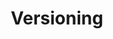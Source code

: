 ---
title: Versioning
product-type: "connect"
content-type: "api-doc"
order: 5

sections:
  - content: |
      The API is currently versioned by object. The table below lists the core objects, all available versions, and the endpoints available for each version.

      {% assign all-connect-docs = site.developer-files | where:"product-type","connect" %}
      {% assign objects = all-connect-docs | where:"content-type","api-object" | sort:"order"%}

      <table class="attribute-list">
      {% for object in objects %}
      <tr>
      <td colspan="2" class="table-subheading">
      <strong>
      <a href="#{{ object.endpoint | append: "--section" }}">{{ object.title | upcase }}
        </a>
        </strong>
      </td>
      </tr>
      
      <tr>
      <td width="15%; fixed" align="right">
      <strong>Version</strong>
      </td>
      <td class="attribute-description">
      <strong>Endpoints</strong>
      </td>
      </tr>

      {% for version in object.versions %}
      <tr>
      <td width="15%; fixed" align="right">
      <strong>{{ version.number | prepend: "v" }} {% if version.number == object.latest-version %} (latest){% endif %}</strong>
      </td>
      <td class="attribute-description">
      {% assign all-endpoints = site.developer-files | where:"content-type","api-endpoint" %}
        {% assign object-endpoints = all-endpoints | where:"endpoint",object.endpoint %}
          {% assign version-endpoints = object-endpoints | where:"version",version.number | sort: "order" %}

          <ul>
          {% for endpoint in version-endpoints %}
          {% unless endpoint.not-available-until-version %}
          <li style="margin: 0">
          <a href="#{{ endpoint.key }}">{{ endpoint.method | upcase }} {{ endpoint.short-url | flatify }}</a>
          </li>
          {% endunless %}
          {% endfor %}
          </ul>
      </td>
      </tr>
      {% endfor %}

      {% endfor %}
      </table>
---